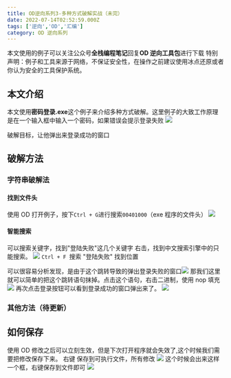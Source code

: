 ```yaml
---
title: OD逆向系列3-多种方式破解实战（未完）
date: 2022-07-14T02:52:59.000Z
tags: ['逆向','OD','汇编']
category: OD 逆向系列
---
```

  
本文使用的例子可以关注公众号**全栈编程笔记**回复**OD 逆向工具包**进行下载
特别声明：例子和工具来源于网络，不保证安全性，在操作之前建议使用冰点还原或者你认为安全的工具保护系统。

## 本文介绍

本文使用**密码登录.exe**这个例子来介绍多种方式破解。这里例子的大致工作原理是在一个输入框中输入一个密码，如果错误会提示登录失败
![](images/Fg6TVCQKWHxBT1SXZ2nnJ0GwoEFm.png)

破解目标，让他弹出来登录成功的窗口

## 破解方法

### 字符串破解法

#### 找到文件头

使用 OD 打开例子，按下`Ctrl + G`进行搜索`00401000`（exe 程序的文件头）
![](images/FtHzEIsqiaybId1v6HU6LDFDxyhh.png)

#### 智能搜索

可以搜索关键字，找到"登陆失败"这几个关键字
右击，找到中文搜索引擎中的只能搜索。
![](images/FpD3XjBIYjsuc3kAavAUaZoLtFCY.png)
`Ctrl + F `搜索 "登陆失败" 找到位置

可以很容易分析发现，是由于这个跳转导致的弹出登录失败的窗口![](images/Frwk7HONMtdlp6QtcNxLioJzbcdp.png)
那我们这里就可以简单的把这个跳转语句抹掉。点击这个语句，右击二进制，使用 nop 填充
![](images/FuAigYe8tos5WPf6-TX4Khy5K_tS.png)
再次点击登录按钮可以看到登录成功的窗口弹出来了。
![](images/FiiUibEwFfO4iN4LVLbdXylGtMNL.png)

### 其他方法（待更新）

## 如何保存

使用 OD 修改之后可以立刻生效，但是下次打开程序就会失效了,这个时候我们需要把修改保存下来。
右键 保存到可执行文件，所有修改
![](images/FmHEtxKb2ewlj7o3HgI5cAdjcso4.png)
这个时候会出来这样一个框，右键保存到文件即可
![](images/FrLfNgm2-7fDmBnRnmkTH322ZV1I.png)